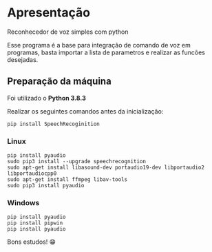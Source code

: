 # Apresentação

Reconhecedor de voz simples com python

Esse programa é a base para integração de comando de voz em programas, basta importar a lista de parametros e realizar as funcões desejadas.

## Preparação da máquina

Foi utilizado o **Python 3.8.3**

Realizar os seguintes comandos antes da inicialização:

```pip install SpeechRecoginition```
### Linux
```
pip install pyaudio
sudo pip3 install --upgrade speechrecognition
sudo apt-get install libasound-dev portaudio19-dev libportaudio2 libportaudiocpp0
sudo apt-get install ffmpeg libav-tools
sudo pip3 install pyaudio
```

### Windows
```
pip install pyaudio
pip install pipwin
pip install pyaudio
```

Bons estudos! :grin:
